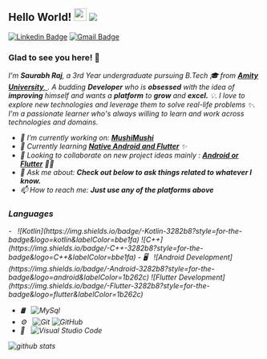 
<!--
**saurabhraj042/saurabhraj042** is a ✨ _special_ ✨ repository because its `README.md` (this file) appears on your GitHub profile. 
-->

## Hello World! <img src="https://raw.githubusercontent.com/iampavangandhi/iampavangandhi/master/gifs/Hi.gif" width="25px"> <img src="https://komarev.com/ghpvc/?username=saurabhraj042"></h2>


[![Linkedin Badge](https://img.shields.io/badge/-Saurabh_Raj-blue?style=flat-square&logo=Linkedin&logoColor=white&link=https://www.linkedin.com/in/saurabh-r-07709b100/)](https://www.linkedin.com/in/saurabh-r-07709b100/) [![Gmail Badge](https://img.shields.io/badge/-saurabhraj042@gmail.com-c14438?style=flat-square&logo=Gmail&logoColor=white&link=mailto:saurabhraj042@gmail.com)](mailto:saurabhraj042@gmail.com)


### Glad to see you here! 🤩
<p>
  <i>I'm <b>Saurabh Raj</b>, a 3rd Year undergraduate pursuing B.Tech 🎓 from <a href="https://www.amity.edu/ranchi/" target="_blank"> <b>Amity University</b>,     </a>. A budding <b>Developer</b> who is <b>obsessed</b> with the idea of <b>improving</b> himself and wants a <b>platform</b> to <b>grow</b> and <b>excel.</b> 💡.<?i>
  I love to explore new technologies and leverage them to solve real-life problems ✨. I'm a passionate learner who's always willing to learn and work across      technologies and domains.
</p>

- 🔭 I’m currently working on: [**MushiMushi**](https://github.com/saurabhraj042/MushiMushi)
- 🌱 Currently learning [**Native Android and Flutter**](https://flutter.dev/) ✨
- 👯 Looking to collaborate on new project ideas mainly : [**Android or Flutter**](https://flutter.dev/) 👨‍💻
- 💬 Ask me about: **Check out below to ask things related to whatever I know.**
- 📫 How to reach me: **Just use any of the platforms above**


<h3> Languages </h3>
- &nbsp;
  ![Kotlin](https://img.shields.io/badge/-Kotlin-3282b8?style=for-the-badge&logo=kotlin&labelColor=bbe1fa)
  ![C++](https://img.shields.io/badge/-C++-3282b8?style=for-the-badge&logo=C++&labelColor=bbe1fa)
- 🖥 &nbsp;
  ![Android Development](https://img.shields.io/badge/-Android-3282b8?style=for-the-badge&logo=android&labelColor=1b262c)
  ![Flutter Development](https://img.shields.io/badge/-Flutter-3282b8?style=for-the-badge&logo=flutter&labelColor=1b262c)
 
- 🛢 &nbsp;
  ![MySql](https://img.shields.io/badge/-MySql-3282b8?style=for-the-badge&logo=sqllite&labelColor=1b262c)
- ⚙️ &nbsp;
  ![Git](https://img.shields.io/badge/-Git-3282b8?style=for-the-badge&logo=git&labelColor=1b262c)
  ![GitHub](https://img.shields.io/badge/-GitHub-3282b8?style=for-the-badge&logo=github&labelColor=1b262c)
- 🔧 &nbsp;
  ![Visual Studio Code](https://img.shields.io/badge/-Visual%20Studio%20Code-3282b8?style=for-the-badge&logo=visual-studio-code?labelColor=1b262c)
 




![github stats](https://github-readme-stats.vercel.app/api?username=saurabhraj042&show_icons=true)
